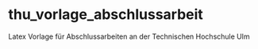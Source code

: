 # thu_vorlage_abschlussarbeit
Latex Vorlage für Abschlussarbeiten an der Technischen Hochschule Ulm
